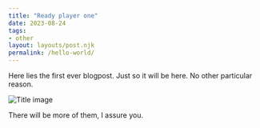 ```yaml
---
title: "Ready player one"
date: 2023-08-24
tags:
- other
layout: layouts/post.njk
permalink: /hello-world/
---
```

Here lies the first ever blogpost. Just so it will be here. No other particular reason.

<!-- more -->

![Title image](/assets/2023-08-24-hello-world.webp)

There will be more of them, I assure you.
